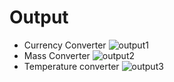 # Output
* Currency Converter
![output1](https://user-images.githubusercontent.com/101167273/160800253-28ae3191-ca0f-43b3-b00f-e2a1a1bd2ce4.png)
* Mass Converter
![output2](https://user-images.githubusercontent.com/101167273/160800329-f8cbdde5-acb1-45b6-90db-a6d9243b67d8.png)
* Temperature converter
![output3](https://user-images.githubusercontent.com/101167273/160800352-b35aefcb-6cc4-4552-bcde-dfaa594ed801.png)

